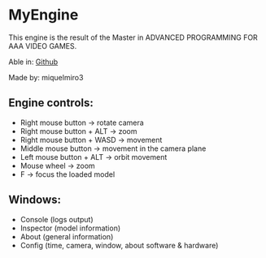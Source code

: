 # MyEngine
 
This engine is the result of the Master in ADVANCED PROGRAMMING FOR AAA VIDEO GAMES. 

Able in: [Github](https://github.com/miquelmiro3/MyEngine)

Made by: miquelmiro3

## Engine controls:
- Right mouse button -> rotate camera
- Right mouse button + ALT -> zoom
- Right mouse button + WASD -> movement
- Middle mouse button -> movement in the camera plane
- Left mouse button + ALT -> orbit movement
- Mouse wheel -> zoom
- F -> focus the loaded model

## Windows:
- Console (logs output)
- Inspector (model information)
- About (general information)
- Config (time, camera, window, about software & hardware)